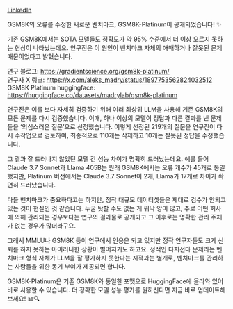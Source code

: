 [LinkedIn](https://www.linkedin.com/posts/byeongheon-lee-2b83aa222_gsm8k%EC%9D%98-%EB%9D%BC%EB%B2%A8-%EC%98%A4%EB%A5%98%EB%A5%BC-%EC%88%98%EC%A0%95%ED%95%9C-%EC%83%88%EB%A1%9C%EC%9A%B4-%EB%B2%A4%EC%B9%98%EB%A7%88%ED%81%AC-gsm8k-platinum%EC%9D%B4-activity-7304007749288239105-21sF?utm_source=social_share_send&utm_medium=member_desktop_web&rcm=ACoAADfxcywBkH2Mi2-YPZm7jSZERa3dQ2_DDEY)

GSM8K의 오류를 수정한 새로운 벤치마크, GSM8K-Platinum이 공개되었습니다! ✨

기존 GSM8K에서는 SOTA 모델들도 정확도가 약 95% 수준에서 더 이상 오르지 못하는 현상이 나타났는데요. 연구진은 이 원인이 벤치마크 자체의 애매하거나 잘못된 문제 때문이었다고 밝혔습니다. 

연구 블로그: https://gradientscience.org/gsm8k-platinum/  
연구자 X 링크: https://x.com/aleks_madry/status/1897753562824032512  
GSM8K Platinum huggingface: https://huggingface.co/datasets/madrylab/gsm8k-platinum  

연구진은 이를 보다 자세히 검증하기 위해 여러 최상위 LLM을 사용해 기존 GSM8K의 모든 문제를 다시 검증했습니다. 이때, 하나 이상의 모델이 정답과 다른 결과를 낸 문제들을 ‘의심스러운 질문’으로 선정했습니다. 이렇게 선정된 219개의 질문을 연구진이 다시 수작업으로 검토하여, 최종적으로 110개는 삭제하고 10개는 잘못된 정답을 수정했습니다. 

그 결과 잘 드러나지 않았던 모델 간 성능 차이가 명확히 드러났는데요. 예를 들어 Claude 3.7 Sonnet과 Llama 405B는 원래 GSM8K에서는 오류 개수가 45개로 동일했지만, Platinum 버전에서는 Claude 3.7 Sonnet이 2개, Llama가 17개로 차이가 확연히 드러났습니다. 

다들 벤치마크가 중요하다고는 하지만, 정작 대규모 데이터셋들은 제대로 검수가 안되고 있는 것이 현실인 것 같습니다. 누굴 탓할 수도 없는 게 워낙 양이 많고, 주로 어떤 회사에 의해 관리되는 경우보다는 연구의 결과물로 공개되고 그 이후로는 명확한 관리 주체가 없는 경우가 많더라구요. 

그래서 MMLU나 GSM8K 등이 연구에서 인용은 되고 있지만 정작 연구자들도 크게 신뢰를 하지 못하는 아이러니한 상황이 벌어지기도 하고요. 정적인  다지선다 문제라는 벤치마크 형식 자체가 LLM을 잘 평가하지 못한다는 지적과는 별개로, 벤치마크를 관리하는 사람들을 위한 동기 부여가 제공되면 합니다.   

GSM8K-Platinum은 기존 GSM8K와 동일한 포맷으로 HuggingFace에 올라와 있어 바로 사용할 수 있습니다. 더 정확한 모델 성능 평가를 원하신다면 지금 바로 업데이트해보세요! 📊🔍